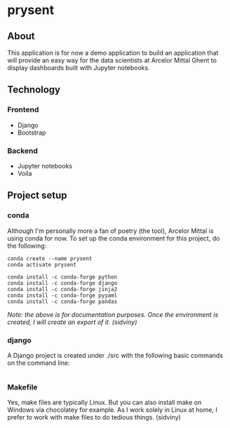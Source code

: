 # prysent

## About

This application is for now a demo application to build an application that will provide an easy way for the data scientists at Arcelor Mittal Ghent to display dashboards built with Jupyter notebooks.

## Technology

### Frontend
- Django 
- Bootstrap

### Backend

- Jupyter notebooks 
- Voila

## Project setup

### conda

Although I'm personally more a fan of poetry (the tool), Arcelor Mittal is using conda for now.  To set up the conda environment for this project, do the following:

````
conda create --name prysent
conda activate prysent

conda install -c conda-forge python
conda install -c conda-forge django
conda install -c conda-forge jinja2
conda install -c conda-forge pyyaml
conda install -c conda-forge pandas
````

*Note: the above is for documentation purposes.  Once the environment is created, I will create an export of it. (sidviny)*

### django

A Django project is created under ./src with the following basic commands on the command line:

````
````

### Makefile

Yes, make files are typically Linux. But you can also install make on Windows via chocolatey for example.  As I work solely in Linux at home, I prefer to work with make files to do tedious things. (sidviny)


